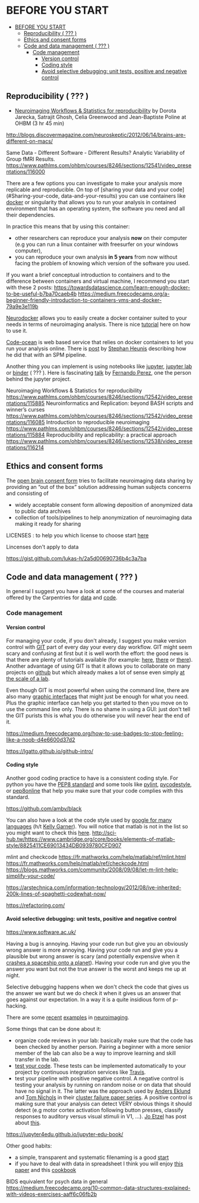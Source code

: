 # BEFORE YOU START

- [BEFORE YOU START](#before-you-start)
  - [Reproducibility ( ??? )](#reproducibility---)
  - [Ethics and consent forms](#ethics-and-consent-forms)
  - [Code and data management ( ??? )](#code-and-data-management---)
    - [Code management](#code-management)
      - [Version control](#version-control)
      - [Coding style](#coding-style)
      - [Avoid selective debugging: unit tests, positive and negative control](#avoid-selective-debugging-unit-tests-positive-and-negative-control)

## Reproducibility ( ??? )

- [Neuroimaging Workflows & Statistics for reproducibility](https://www.pathlms.com/ohbm/courses/8246/sections/12542/video_presentations/115885)
  by Dorota Jarecka, Satrajit Ghosh, Celia Greenwood and Jean-Baptiste Poline at
  OHBM (3 hr 45 min)

http://blogs.discovermagazine.com/neuroskeptic/2012/06/14/brains-are-different-on-macs/

Same Data - Different Software - Different Results? Analytic Variability of
Group fMRI Results.
https://www.pathlms.com/ohbm/courses/8246/sections/12541/video_presentations/116000

There are a few options you can investigate to make your analysis more
replicable and reproducible. On top of [sharing your data and your
code](#Sharing-your-code, data-and-your-results) you can use containers like
[docker](https://www.docker.com/) or singularity that allows you to run your
analysis in contained environment that has an operating system, the software you
need and all their dependencies.

In practice this means that by using this container:

- other researchers can reproduce your analysis **now** on their computer (e.g
  you can run a linux container with freesurfer on your windows computer),
- you can reproduce your own analysis **in 5 years** from now without facing the
  problem of knowing which version of the software you used.

If you want a brief conceptual introduction to containers and to the difference
between containers and virtual machine, I recommend you start with these 2
posts:
https://towardsdatascience.com/learn-enough-docker-to-be-useful-b7ba70caeb4b
https://medium.freecodecamp.org/a-beginner-friendly-introduction-to-containers-vms-and-docker-79a9e3e119b

[Neurodocker](https://github.com/kaczmarj/neurodocker) allows you to easily
create a docker container suited to your needs in terms of neuroimaging
analysis. There is nice
[tutorial](https://miykael.github.io/nipype_tutorial/notebooks/introduction_neurodocker.html)
here on how to use it.

[Code-ocean](https://codeocean.com/) is web based service that relies on docker
containers to let you run your analysis online. There is
[post](https://www.fmrwhy.com/2018/10/31/reproducible-fmri-codeocean/) by
[Stephan Heunis](https://twitter.com/fmrwhy) describing how he did that with an
SPM pipeline.

Another thing you can implement is using notebooks like
[jupyter](http://jupyter.org/),
[jupyter lab](https://jupyterlab.readthedocs.io/en/stable/) or
[binder](https://mybinder.org/) ( ??? ). Here is fascinating
[talk](https://www.youtube.com/watch?v=zC-3sdPtb0w&list=PLO3l0PnUGHYEqA7rFQT2jM6jxsaC2XiHh&t=384s&index=19)
by [Fernando Perez](https://twitter.com/fperez_org), one the person behind the
jupyter project.

Neuroimaging Workflows & Statistics for reproducibility
https://www.pathlms.com/ohbm/courses/8246/sections/12542/video_presentations/115885
Neuroinformatics and Replication: beyond BASH scripts and winner’s curses
https://www.pathlms.com/ohbm/courses/8246/sections/12542/video_presentations/116085
Introduction to reproducible neuroimaging
https://www.pathlms.com/ohbm/courses/8246/sections/12542/video_presentations/115884
Reproducibility and replicability: a practical approach
https://www.pathlms.com/ohbm/courses/8246/sections/12538/video_presentations/116214

## Ethics and consent forms

The
[open brain consent form](https://open-brain-consent.readthedocs.io/en/stable/)
tries to facilitate neuroimaging data sharing by providing an “out of the box”
solution addressing human subjects concerns and consisting of

- widely acceptable consent form allowing deposition of anonymized data to
  public data archives
- collection of tools/pipelines to help anonymization of neuroimaging data
  making it ready for sharing

LICENSES : to help you which license to choose start
[here](https://choosealicense.com/)

Lincenses don't apply to data

https://gist.github.com/lukas-h/2a5d00690736b4c3a7ba

## Code and data management ( ??? )

In general I suggest you have a look at some of the courses and material offered
by the Carpentries for [data](https://datacarpentry.org/) and
[code](https://software-carpentry.org/).

### Code management

#### Version control

For managing your code, if you don't already, I suggest you make version control
with [GIT](https://git-scm.com/) part of every day your every day workflow. GIT
might seem scary and confusing at first but it is well worth the effort: the
good news is that there are plenty of tutorials available (for example:
[here](http://swcarpentry.github.io/git-novice/),
[there](https://www.codecademy.com/learn/learn-git) or
[there](https://www.youtube.com/playlist?list=PL0lo9MOBetEHhfG9vJzVCTiDYcbhAiEqL)).
Another advantage of using GIT is that it allows you to collaborate on many
projects on [github](https://github.com) but which already makes a lot of sense
even simply
[at the scale of a lab](https://ourcodingclub.github.io/2017/05/15/git-for-labs.html).

Even though GIT is most powerful when using the command line, there are also
many [graphic interfaces](https://git-scm.com/downloads/guis/) that might just
be enough for what you need. Plus the graphic interface can help you get started
to then you move on to use the command line only. There is no shame in using a
GUI: just don't tell the GIT purists this is what you do otherwise you will
never hear the end of it.

https://medium.freecodecamp.org/how-to-use-badges-to-stop-feeling-like-a-noob-d4e6600d37d2

https://lgatto.github.io/github-intro/

#### Coding style

Another good coding practice to have is a consistent coding style. For python
you have the [PEP8 standard](https://www.python.org/dev/peps/pep-0008/) and some
tools like [pylint](https://www.pylint.org/),
[pycodestyle](https://pypi.org/project/pycodestyle/2.2.0/), or
[pep8online](http://pep8online.com/) that help you make sure that your code
complies with this standard.

https://github.com/ambv/black

You can also have a look at the code style used by
[google for many languages](https://github.com/google/styleguide) (h/t
[Kelly Garner](@garner_theory)). You will notice that matlab is not in the list
so you might want to check this
[here](https://fr.mathworks.com/matlabcentral/fileexchange/46056-matlab-style-guidelines-2-0?s_tid=mwa_osa_a).
http://sci-hub.tw/https://www.cambridge.org/core/books/elements-of-matlab-style/8825411CE69013434DB0939780CFD907

mlint and checkcode https://fr.mathworks.com/help/matlab/ref/mlint.html
https://fr.mathworks.com/help/matlab/ref/checkcode.html
https://blogs.mathworks.com/community/2008/09/08/let-m-lint-help-simplify-your-code/

https://arstechnica.com/information-technology/2012/08/ive-inherited-200k-lines-of-spaghetti-codewhat-now/

https://refactoring.com/

#### Avoid selective debugging: unit tests, positive and negative control

https://www.software.ac.uk/

Having a bug is annoying. Having your code run but give you an obviously wrong
answer is more annoying. Having your code run and give you a plausible but wrong
answer is scary (and potentially expensive when it
[crashes a spaceship onto a planet](https://en.wikipedia.org/wiki/Mars_Climate_Orbiter#Cause_of_failure)).
Having your code run and give you the answer you want but not the true answer is
the worst and keeps me up at night.

Selective debugging happens when we don't check the code that gives us the
answer we want but we do check it when it gives us an answer that goes against
our expectation. In a way it is a quite insidious form of p-hacking.

There are some
[recent](http://blogs.discovermagazine.com/neuroskeptic/2016/08/21/software-errors-in-fmri/#.V8B1vZ7TU-i)
[examples](http://www.russpoldrack.org/2013/02/anatomy-of-coding-error.html) in
[neuroimaging](http://the-brain-box.blogspot.com/2013/02/biased-debugging.html).

Some things that can be done about it:

- organize code reviews in your lab: basically make sure that the code has been
  checked by another person. Pairing a beginner with a more senior member of the
  lab can also be a way to improve learning and skill transfer in the lab.
- [test your code](http://www.reproducibleimaging.org/module-dataprocessing/06-testing/).
  These tests can be implemented automatically to your project by continuous
  integration services like [Travis](https://travis-ci.org/).
- test your pipeline with positive negative control. A negative control is
  testing your analysis by running on random noise or on data that should have
  no signal in it. The latter was the approach used by
  [Anders Eklund](https://twitter.com/wandedob) and
  [Tom Nichols](https://twitter.com/ten_photos) in their
  [cluster failure paper series](http://blogs.discovermagazine.com/neuroskeptic/2018/07/22/cluster-failure-revisited/).
  A positive control is making sure that your analysis can detect VERY obvious
  things it should detect (e.g motor cortex activation following button presses,
  classify responses to auditory versus visual stimuli in V1, …).
  [Jo Etzel](https://twitter.com/JosetAEtzel) has post about
  [this](https://mvpa.blogspot.com/2015/11/positive-control-analyses-and-checking.html).

https://jupyter4edu.github.io/jupyter-edu-book/

Other good habits:

- a simple, transparent and systematic filenaming is a good
  [start](https://www.google.fr/search?q=good+file+naming+conventions&rlz=1C1CHBD_en-GBGB758GB758&oq=good+filenaming+&aqs=chrome.1.69i57j0l3j69i64.6421j0j7&sourceid=chrome&ie=UTF-8)
- if you have to deal with data in spreadsheet I think you will enjoy
  [this paper](https://www.tandfonline.com/doi/full/10.1080/00031305.2017.1375989)
  and this [cookbook](https://www.polydesmida.info/cookbook/)

BIDS equivalent for psych data in general
https://medium.freecodecamp.org/10-common-data-structures-explained-with-videos-exercises-aaff6c06fb2b
